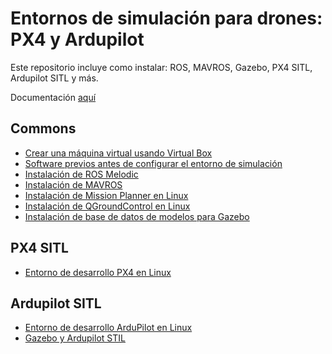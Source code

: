 # Entornos de simulación para drones: PX4 y Ardupilot

Este repositorio incluye como instalar: ROS, MAVROS, Gazebo, PX4 SITL, Ardupilot SITL y más.

Documentación [aquí](https://harleylara.github.io/Drone-Sim-Env/)

## Commons

- [Crear una máquina virtual usando Virtual Box](./es/Commons/00_VM_linux_bionic.md)
- [Software previos antes de configurar el entorno de simulación](./es/Commons/01_pre.md)
- [Instalación de ROS Melodic](./es/Commons/02_melodic.md)
- [Instalación de MAVROS](./es/Commons/03_mavros.md)
- [Instalación de Mission Planner en Linux](./es/Commons/04_MissionPlanner.md)
- [Instalación de QGroundControl en Linux](./es/Commons/05_QGroundControl.md)
- [Instalación de base de datos de modelos para Gazebo](./es/Commons/06_gazebo_models_db.md)

## PX4 SITL

- [Entorno de desarrollo PX4 en Linux](./es/PX4/01_setup_linux_env_px4.md)

## Ardupilot SITL

- [Entorno de desarrollo ArduPilot en Linux](./es/Ardupilot/01_seup_linux_env_ardupilot.md)
- [Gazebo y Ardupilot STIL](./es/Ardupilot/02_ardupilot_plugin_gazebo.md)
